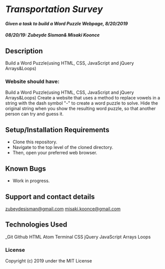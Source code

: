 # _Transportation Survey_

#### _Given a task to build a Word Puzzle Webpage, 8/20/2019_
#### _**08/20/19: Zubeyde Sisman& Misaki Koonce**_

## Description
Build a Word Puzzle(using HTML, CSS, JavaScript and jQuery Arrays&Loops)

### Website should have:

Build a Word Puzzle(using HTML, CSS, JavaScript and jQuery Arrays&Loops)
Create a website that uses a method to replace vowels in a string with the dash symbol "-" to create a word puzzle to solve. Hide the original string when you show the resulting word puzzle, so that another person can try and guess it.
## Setup/Installation Requirements

* Clone this repository.
* Navigate to the top level of the cloned directory.
* Then, open your preferred web browser.

## Known Bugs

* Work in progress.

## Support and contact details

 zubeydesisman@gmail.com
 misaki.koonce@gmail.com

## Technologies Used

_Git Github  HTML Atom Terminal CSS jQuery JavaScript Arrays Loops

### License

Copyright (c) 2019 under the MIT License
